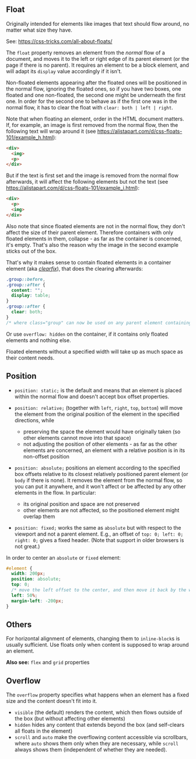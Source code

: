 
## Float

Originally intended for elements like images that text should flow around, no matter what size they have.

See: https://css-tricks.com/all-about-floats/

The `float` property removes an element from the _normal_ flow of a document, and moves it to the left or right edge of its parent element (or the page if there is no parent). It requires an element to be a block element, and will adapt its `display` value accordingly if it isn't.

Non-floated elements appearing after the floated ones will be positioned in the normal flow, ignoring the floated ones, so if you have two boxes, one floated and one non-floated, the second one might be underneath the first one. In order for the second one to behave as if the first one was in the normal flow, it has to clear the float with `clear: both | left | right`.

Note that when floating an element, order in the HTML document matters. If, for example, an image is first removed from the normal flow, then the following text will wrap around it (see https://alistapart.com/d/css-floats-101/example_h.html):
```html
<div>
  <img>
  <p>
</div>
```
But if the text is first set and the image is removed from the normal flow afterwards, it will affect the following elements but not the text (see https://alistapart.com/d/css-floats-101/example_i.html):
```html
<div>
  <p>
  <img>
</div>
```

Also note that since floated elements are not in the normal flow, they don't affect the size of their parent element. Therefore containers with only floated elements in them, collapse - as far as the container is concerned, it's empty. That's also the reason why the image in the second example sticks out of the box.

That's why it makes sense to contain floated elements in a container element (aka [_clearfix_](http://nicolasgallagher.com/micro-clearfix-hack/)), that does the clearing afterwards:
```css
.group::before,
.group::after {
  content: "";
  display: table;
}
.group::after {
  clear: both;
}
/* where class="group" can now be used on any parent element containing floats */
```
Or use `overflow: hidden` on the container, if it contains only floated elements and nothing else.

Floated elements without a specified width will take up as much space as their content needs.

## Position

* `position: static;` is the default and means that an element is placed within the normal flow and doesn't accept box offset properties.

* `position: relative;` (together with `left`, `right`, `top`, `bottom`)
will move the element from the original position of the element in the specified directions, while
    * preserving the space the element would have originally taken (so other elements cannot move into that space)
    * not adjusting the position of other elements - as far as the other elements are concerned, an element with a relative position is in its non-offset position  

* `position: absolute;` positions an element according to the specified box offsets relative to its closest relatively positioned parent element (or `body` if there is none). It removes the element from the normal flow, so you can put it anywhere, and it won't affect or be affected by any other elements in the flow. In particular:
    * its original position and space are not preserved
    * other elements are not affected, so the positioned element might overlap them

* `position: fixed;` works the same as `absolute` but with respect to the viewport and not a parent element. E.g., an offset of `top: 0; left: 0; right: 0;` gives a fixed header. (Note that support in older browsers is not great.)

In order to center an `absolute` or `fixed` element:
```css
#element {
  width: 200px;
  position: absolute;
  top: 0;
  /* move the left offset to the center, and then move it back by the width of the element */
  left: 50%;
  margin-left: -200px;
}
```

## Others

For horizontal alignment of elements, changing them to `inline-block`s is usually sufficient. Use floats only when content is supposed to wrap around an element.  

**Also see:** `flex` and `grid` properties

## Overflow

The `overflow` property specifies what happens when an element has a fixed size and the content doesn't fit into it.
* `visible` (the default) renders the content, which then flows outside of the box (but without affecting other elements)
* `hidden` hides any content that extends beyond the box (and self-clears all floats in the element)
* `scroll` and `auto` make the overflowing content accessible via scrollbars, where `auto` shows them only when they are necessary, while `scroll` always shows them (independent of whether they are needed).

